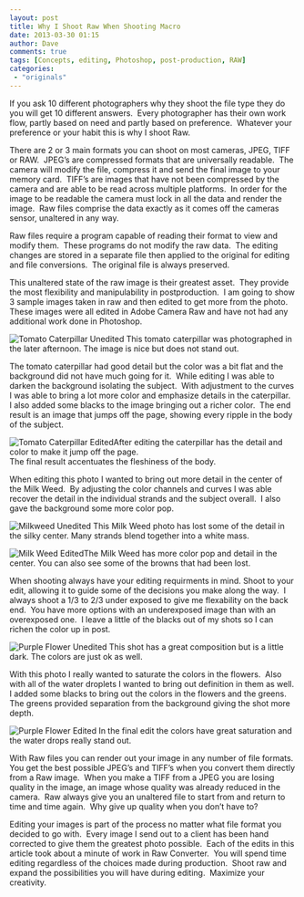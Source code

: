 ```yaml
---
layout: post
title: Why I Shoot Raw When Shooting Macro
date: 2013-03-30 01:15
author: Dave
comments: true
tags: [Concepts, editing, Photoshop, post-production, RAW]
categories:
 - "originals"
---
```

If you ask 10 different photographers why they shoot the file type they do you will get 10 different answers.  Every photographer has their own work flow, partly based on need and partly based on preference.  Whatever your preference or your habit this is why I shoot Raw.

There are 2 or 3 main formats you can shoot on most cameras, JPEG, TIFF or RAW.  JPEG’s are compressed formats that are universally readable.  The camera will modify the file, compress it and send the final image to your memory card.  TIFF’s are images that have not been compressed by the camera and are able to be read across multiple platforms.  In order for the image to be readable the camera must lock in all the data and render the image.  Raw files comprise the data exactly as it comes off the cameras sensor, unaltered in any way.

Raw files require a program capable of reading their format to view and modify them.  These programs do not modify the raw data.  The editing changes are stored in a separate file then applied to the original for editing and file conversions.  The original file is always preserved.

This unaltered state of the raw image is their greatest asset.  They provide the most flexibility and manipulability in postproduction.  I am going to show 3 sample images taken in raw and then edited to get more from the photo.  These images were all edited in Adobe Camera Raw and have not had any additional work done in Photoshop.

<p class="post-image"><img class="size-full wp-image-99" alt="Tomato Caterpillar Unedited" src="http://thecloseupproject.com/wp-content/uploads/2013/03/unedited-jpeg_1_800.jpg" /> This tomato caterpillar was photographed in the later afternoon. The image is nice but does not stand out.</p>

The tomato caterpillar had good detail but the color was a bit flat and the background did not have much going for it.  While editing I was able to darken the background isolating the subject.  With adjustment to the curves I was able to bring a lot more color and emphasize details in the caterpillar.  I also added some blacks to the image bringing out a richer color.  The end result is an image that jumps off the page, showing every ripple in the body of the subject.

<p class="post-image"><img class="size-full wp-image-102" alt="Tomato Caterpillar Edited" src="http://thecloseupproject.com/wp-content/uploads/2013/03/edited-jpeg_1_800.jpg" />After editing the caterpillar has the detail and color to make it jump off the page.<br />The final result accentuates the fleshiness of the body.</p>

When editing this photo I wanted to bring out more detail in the center of the Milk Weed.  By adjusting the color channels and curves I was able recover the detail in the individual strands and the subject overall.  I also gave the background some more color pop.

<p class="post-image"><img class="size-full wp-image-98" alt="Milkweed Unedited" src="http://thecloseupproject.com/wp-content/uploads/2013/03/unedited-jpeg_2_800.jpg" /> This Milk Weed photo has lost some of the detail in the silky center. Many strands blend together into a white mass.</p>

<p class="post-image"><img class="size-full wp-image-101" alt="Milk Weed Edited" src="http://thecloseupproject.com/wp-content/uploads/2013/03/edited-jpeg_2_800.jpg" />The Milk Weed has more color pop and detail in the center. You can also see some of the browns that had been lost.</p>

When shooting always have your editing requirments in mind. Shoot to your edit, allowing it to guide some of the decisions you make along the way.  I always shoot a 1/3 to 2/3 under exposed to give me flexability on the back end.  You have more options with an underexposed image than with an overexposed one.  I leave a little of the blacks out of my shots so I can richen the color up in post.

<p class="post-image"><img class="size-full wp-image-97" alt="Purple Flower Unedited" src="http://thecloseupproject.com/wp-content/uploads/2013/03/unedited-jpeg_800.jpg" /> This shot has a great composition but is a little dark. The colors are just ok as well.</p>

With this photo I really wanted to saturate the colors in the flowers.  Also with all of the water droplets I wanted to bring out definition in them as well.  I added some blacks to bring out the colors in the flowers and the greens.  The greens provided separation from the background giving the shot more depth.

<p class="post-image"><img class="size-full wp-image-100" alt="Purple Flower Edited" src="http://thecloseupproject.com/wp-content/uploads/2013/03/edited-jpeg_800.jpg" /> In the final edit the colors have great saturation and the water drops really stand out.</p>

With Raw files you can render out your image in any number of file formats.  You get the best possible JPEG’s and TIFF’s when you convert them directly from a Raw image.  When you make a TIFF from a JPEG you are losing quality in the image, an image whose quality was already reduced in the camera.  Raw always give you an unaltered file to start from and return to time and time again.  Why give up quality when you don’t have to?

Editing your images is part of the process no matter what file format you decided to go with.  Every image I send out to a client has been hand corrected to give them the greatest photo possible.  Each of the edits in this article took about a minute of work in Raw Converter.  You will spend time editing regardless of the choices made during production.  Shoot raw and expand the possibilities you will have during editing.  Maximize your creativity.

